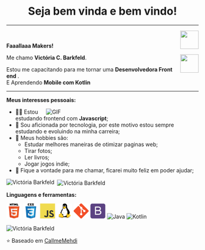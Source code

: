 <h1 align="center"> Seja bem vinda e bem vindo! </h1>
<hr />
<a href="https://github.com/vicbarkfeld" target="_blank">
  <img align="right" src="https://cdn.iconscout.com/icon/free/png-256/github-108-438008.png" width="48px" height="48px">
</a><br />
<p align="left" > 
  <b>Faaallaaa Makers!</b>
</p>
<a href="https://www.linkedin.com/in/victoria-barkfeld/" target="_blank">
  <img align="right" src="https://i.ibb.co/Kx2GSrT/linkedin.png" width="48px" height="48px">
</a>
<p align="left" >
Me chamo <b> Victória C. Barkfeld</b>.
</p>


Estou me capacitando para me tornar uma <b>Desenvolvedora Front end </b>. <br />
E Aprendendo <b>Mobile com Kotlin</b>
</p>

<hr />

**Meus interesses pessoais:**

<img align="right" alt="GIF" src="https://octocat-generator-assets.githubusercontent.com/my-octocat-1624478548998.png" width="400px" />

- 👩‍💻 Estou estudando frontend com **Javascript**;
- 💼 Sou aficionada por tecnologia, por este motivo estou sempre estudando e evoluindo na minha carreira;
- 👾 Meus hobbies são: 
  - Estudar melhores maneiras de otimizar paginas web; 
  - Tirar fotos;
  - Ler livros;
  - Jogar jogos indie;
- 💬 Fique a vontade para me chamar, ficarei muito feliz em poder ajudar;

<p>
  <img align="left" src="https://github-readme-stats.vercel.app/api/top-langs/?username=vicbarkfeld&layout=compact&theme=graywhite&title_color=268bd2" alt="Victória Barkfeld" />
</p>
<p>&nbsp;
  <img align="center" src="https://github-readme-stats.vercel.app/api?username=vicbarkfeld&count_private=true&show_icons=true&theme=graywhite&icon_color=268bd2&title_color=268bd2" alt="Victória Barkfeld" />
</p>

**Linguagens e ferramentas:**  

<p align="left">
<img src="https://raw.githubusercontent.com/devicons/devicon/master/icons/html5/html5-original-wordmark.svg" alt="html5" width="40" height="40"/> 
<img src="https://raw.githubusercontent.com/devicons/devicon/master/icons/css3/css3-original-wordmark.svg" alt="css3" width="40" height="40"/> 
<img src="https://raw.githubusercontent.com/devicons/devicon/master/icons/javascript/javascript-original.svg" alt="javascript" width="40" height="40"/> 
<img src="https://raw.githubusercontent.com/devicons/devicon/master/icons/linux/linux-original.svg" alt="linux" width="40" height="40" />
<img src="https://raw.githubusercontent.com/devicons/devicon/master/icons/git/git-original.svg" alt="git" width="40" height="40"/> 
<img src="https://raw.githubusercontent.com/devicons/devicon/master/icons/bootstrap/bootstrap-plain.svg" alt="Bootstrap" width="40" height="40" />
<img src="https://cdn.icon-icons.com/icons2/2415/PNG/512/java_original_wordmark_logo_icon_146459.png" alt="Java" width="40" height="40" />
<img src="https://cdn.icon-icons.com/icons2/2107/PNG/512/file_type_kotlin_icon_130487.png" alt="Kotlin" width="40" height="40" />
</p>




<p align="left"> <img src="https://komarev.com/ghpvc/?username=vicbarkfeld" alt="Victória Barkfeld" /> </p>

⭐️ Baseado em [CallmeMehdi](https://github.com/CallmeMehdi)
